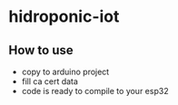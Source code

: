 # hidroponic-iot

## How to use
- copy to arduino project
- fill ca cert data
- code is ready to compile to your esp32